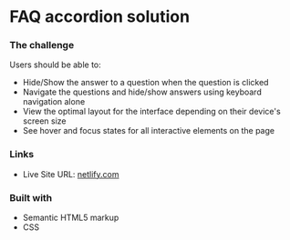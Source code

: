 # FAQ accordion solution

### The challenge

Users should be able to:

- Hide/Show the answer to a question when the question is clicked
- Navigate the questions and hide/show answers using keyboard navigation alone
- View the optimal layout for the interface depending on their device's screen size
- See hover and focus states for all interactive elements on the page


### Links
- Live Site URL: [netlify.com](https://ifas-faq-accordion-challenge-solution.netlify.app/)

### Built with

- Semantic HTML5 markup
- CSS

